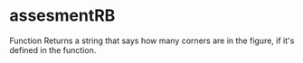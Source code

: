 # assesmentRB
Function Returns a string that says how many corners are in the figure,
if it's defined in the function.
